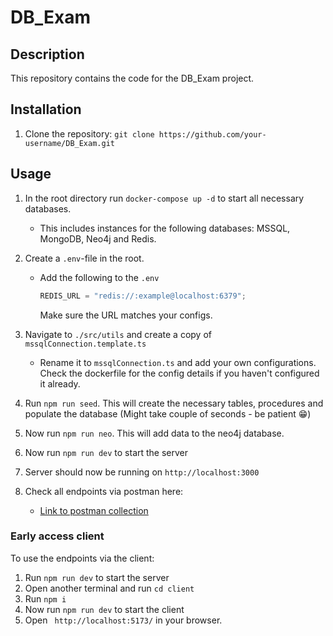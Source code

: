 # DB_Exam

## Description

This repository contains the code for the DB_Exam project.

## Installation

1. Clone the repository: `git clone https://github.com/your-username/DB_Exam.git`

## Usage

1. In the root directory run `docker-compose up -d` to start all necessary databases.
   - This includes instances for the following databases: MSSQL, MongoDB, Neo4j and Redis.
2. Create a `.env`-file in the root.

   - Add the following to the `.env`

     ```ts
     REDIS_URL = "redis://:example@localhost:6379";
     ```

     Make sure the URL matches your configs.

3. Navigate to `./src/utils` and create a copy of `mssqlConnection.template.ts`

   - Rename it to `mssqlConnection.ts` and add your own configurations. Check the dockerfile for the config details if you haven't configured it already.

4. Run `npm run seed`. This will create the necessary tables, procedures and populate the database (Might take couple of seconds - be patient 😁)
5. Now run `npm run neo`. This will add data to the neo4j database.
6. Now run `npm run dev` to start the server
7. Server should now be running on `http://localhost:3000`
8. Check all endpoints via postman here:
   - [Link to postman collection](https://red-comet-2078.postman.co/workspace/New-Team-Workspace~c846f6ad-58fa-4d8e-95f5-4668ec5fa5ff/collection/23276106-3d43f5c1-4dd3-41d9-a392-c36f70cd96f2?action=share&creator=23276106)

### Early access client

To use the endpoints via the client:

1. Run `npm run dev` to start the server
2. Open another terminal and run `cd client`
3. Run `npm i`
4. Now run `npm run dev` to start the client
5. Open ` http://localhost:5173/` in your browser.

